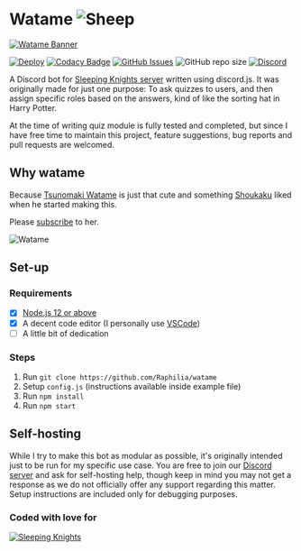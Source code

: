 # Watame ![Sheep](https://cdn.discordapp.com/emojis/684213920319537195.gif?v=1&size=40)

[![Watame Banner](https://i.postimg.cc/NMHsZJqb/watame-banner.jpg)](https://www.youtube.com/channel/UCqm3BQLlJfvkTsX_hvm0UmA)

[![Deploy](https://img.shields.io/github/workflow/status/Raphilia/watame/Deploy/production?logo=github)](https://github.com/Raphilia/watame/actions)
[![Codacy Badge](https://api.codacy.com/project/badge/Grade/bead454f28a44ab3bede7d937cc27374)](https://app.codacy.com/manual/Raphilia/watame)
[![GitHub Issues](https://img.shields.io/github/issues/raphilia/watame)](https://github.com/Raphilia/watame/issues)
![GitHub repo size](https://img.shields.io/github/repo-size/Raphilia/watame)
[![Discord](https://img.shields.io/discord/616969119685935162?color=%237289da&label=chat&logo=discord&logoColor=white)](https://sleepingknights.moe/discord)

A Discord bot for [Sleeping Knights server](https://sleepingknights.moe/) written using discord.js. It was originally made for just one purpose: To ask quizzes to users, and then assign specific roles based on the answers, kind of like the sorting hat in Harry Potter.

At the time of writing quiz module is fully tested and completed, but since I have free time to maintain this project, feature suggestions, bug reports and pull requests are welcomed.

## Why watame

Because [Tsunomaki Watame](https://www.youtube.com/channel/UCqm3BQLlJfvkTsX_hvm0UmA) is just that cute and something [Shoukaku](https://github.com/Raphilia) liked when he started making this.

Please [subscribe](https://www.youtube.com/channel/UCqm3BQLlJfvkTsX_hvm0UmA?sub_confirmation=1) to her.

![Watame](https://sleepingknights.moe/wp-content/uploads/2020/06/tsunomaki_watame_hololive_drawn_by_saki_saki_paint__984925b956be62b5893eb8489fff5cd7-2-300x300.jpg)

## Set-up

### Requirements

- [x] [Node.js 12 or above](https://nodejs.org/en/download/)
- [x] A decent code editor (I personally use [VSCode](https://code.visualstudio.com/))
- [ ] A little bit of dedication

### Steps

1. Run `git clone https://github.com/Raphilia/watame`
2. Setup `config.js` (instructions available inside example file)
3. Run `npm install`
4. Run `npm start`

## Self-hosting

While I try to make this bot as modular as possible, it's originally intended just to be run for my specific use case. You are free to join our [Discord server](https://discord.gg/htn3D8p) and ask for self-hosting help, though keep in mind you may not get a response as we do not officially offer any support regarding this matter. Setup instructions are included only for debugging purposes.

### Coded with love for

[![Sleeping Knights](https://sleepingknights.moe/wp-content/uploads/2020/07/sk-title.png)](https://sleepingknights.moe/discord)
